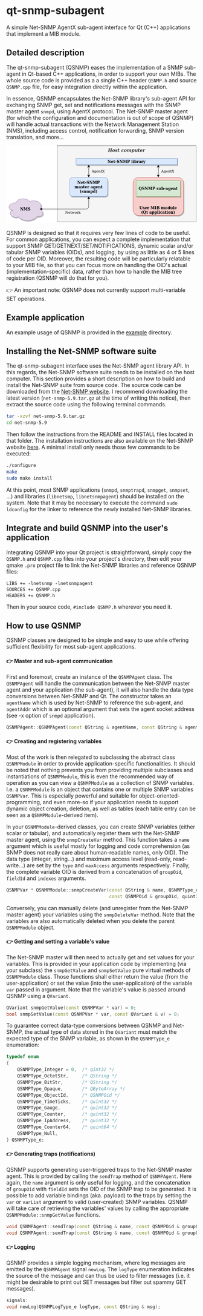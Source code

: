 # qt-snmp-subagent
A simple Net-SNMP AgentX sub-agent interface for Qt (C++) applications that implement a MIB module.



## Detailed description

The qt-snmp-subagent (QSNMP) eases the implementation of a SNMP sub-agent in Qt-based C++ applications, in order to support your own MIBs. The whole source code is provided as a a single C++ header `QSNMP.h` and source `QSNMP.cpp` file, for easy integration directly within the application.<br>

In essence, QSNMP encapsulates the Net-SNMP library's sub-agent API for exchanging SNMP get, set and notifications messages with the SNMP master agent `snmpd`, using AgentX protocol. The Net-SNMP master agent (for which the configuration and documentation is out of scope of QSNMP) will handle actual transactions with the Network Management Station (NMS), including access control, notification forwarding, SNMP version translation, and more...

![QSNMP diagram](img/qsnmp.png)

QSNMP is designed so that it requires very few lines of code to be useful. For common applications, you can expect a complete implementation that support SNMP GET/GETNEXT/SET/NOTIFICATIONS, dynamic scalar and/or tabular SNMP variables (OIDs), and logging, by using as little as 4 or 5 lines of code per OID. Moreover, the resulting code will be particularly relatable to your MIB file, so that you can focus more on handling the OID's actual (implementation-specific) data, rather than how to handle the MIB tree registration (QSNMP will do that for you).<br>

:point_right: An important note: QSNMP does not currently support multi-variable SET operations.



## Example application

An example usage of QSNMP is provided in the [example](example) directory.



## Installing the Net-SNMP software suite

The qt-snmp-subagent interface uses the Net-SNMP agent library API. In this regards, the Net-SNMP software suite needs to be installed on the host computer.
This section provides a short description on how to build and install the Net-SNMP suite from source code. The source code can be downloaded from the [Net-SNMP website](http://www.net-snmp.org/). I recommend downloading the latest version (`net-snmp-5.9.tar.gz` at the time of writing this notice), then extract the source code using the following terminal commands.
``` bash
tar -xzvf net-snmp-5.9.tar.gz
cd net-snmp-5.9
```

Then follow the instructions from the README and INSTALL files located in that folder. The installation instructions are also available on the Net-SNMP website [here](http://www.net-snmp.org/docs/INSTALL.html). A minimal install only needs those few commands to be executed:
``` bash
./configure
make
sudo make install
```

At this point, most SNMP applications (`snmpd`, `snmptrapd`, `snmpget`, `snmpset`, ...) and libraries (`libnetsmp`, `libnetsnmpagent`) should be installed on the system. Note that it may be necessary to execute the command `sudo ldconfig` for the linker to reference the newly installed Net-SNMP libraries.



## Integrate and build QSNMP into the user's application

Integrating QSNMP into your Qt project is straightforward, simply copy the `QSNMP.h` and `QSNMP.cpp` files into your project's directory, then edit your qmake `.pro` project file to link the Net-SNMP libraries and reference QSNMP files:
``` qmake
LIBS += -lnetsnmp -lnetsnmpagent
SOURCES += QSNMP.cpp 
HEADERS += QSNMP.h
```
Then in your source code, `#include QSNMP.h` wherever you need it.



## How to use QSNMP

QSNMP classes are designed to be simple and easy to use while offering sufficient flexibility for most sub-agent applications.

#### :point_right: Master and sub-agent communication

First and foremost, create an instance of the `QSNMPAgent` class. The `QSNMPAgent` will handle the communication between the Net-SNMP master agent and your application (the sub-agent), it will also handle the data type conversions between Net-SNMP and Qt. The constructor takes an `agentName` which is used by Net-SNMP to reference the sub-agent, and `agentAddr` which is an optional argument that sets the agent socket address (see -x option of `snmpd` application).

``` c++
QSNMPAgent::QSNMPAgent(const QString & agentName, const QString & agentAddr);
```


#### :point_right: Creating and registering variables

Most of the work is then relegated to subclassing the abstract class `QSNMPModule` in order to provide application-specific functionalities. It should be noted that nothing prevents you from providing multiple subclasses and instantiations of `QSNMPModule`, this is even the recommended way of operation as you can view a `QSNMPModule` as a collection of SNMP variables. I.e. a `QSNMPModule` is an object that contains one or multiple SNMP variables `QSNMPVar`. This is especially powerful and suitable for object-oriented-programming, and even more-so if your application needs to support dynamic object creation, deletion, as well as tables (each table entry can be seen as a `QSNMPModule`-derived item).

In your `QSNMPModule`-derived classes, you can create SNMP variables (either scalar or tabular), and automatically register them with the Net-SNMP master agent, using the `snmpCreateVar` method. This function takes a `name` argument which is useful mostly for logging and code comprehension (as SNMP does not really care about human-readable names, only OID). The data type (integer, string...) and maximum access level (read-only, read-write...) are set by the `type` and `maxAccess` arguments respectively. Finally, the complete variable OID is derived from a concatenation of `groupOid`, `fieldId` and `indexes` arguments.

``` c++
QSNMPVar * QSNMPModule::snmpCreateVar(const QString & name, QSNMPType_e type, QSNMPMaxAccess_e maxAccess,
                                      const QSNMPOid & groupOid, quint32 fieldId, const QSNMPOid & indexes);
```

Conversely, you can manually delete (and unregister from the Net-SNMP master agent) your variables using the `snmpDeleteVar` method. Note that the variables are also automatically deleted when you delete the parent `QSNMPModule` object.


#### :point_right: Getting and setting a variable's value

The Net-SNMP master will then need to actually get and set values for your variables. This is provided in your application code by implementing (via your subclass) the `snmpGetValue` and `snmpSetValue` pure virtual methods of `QSNMPModule` class. Those functions shall either return the value (from the user-application) or set the value (into the user-application) of the variable `var` passed in argument. Note that the variable's value is passed around QSNMP using a `QVariant`.

``` c++
QVariant snmpGetValue(const QSNMPVar * var) = 0;
bool snmpSetValue(const QSNMPVar * var, const QVariant & v) = 0;
```

To guarantee correct data-type conversions between QSNMP and Net-SNMP, the actual type of data stored in the `QVariant` must match the expected type of the SNMP variable, as shown in the `QSNMPType_e` enumeration:

``` c++
typedef enum
{
    QSNMPType_Integer = 0,  /* qint32 */
    QSNMPType_OctetStr,     /* QString */
    QSNMPType_BitStr,       /* QString */
    QSNMPType_Opaque,       /* QByteArray */
    QSNMPType_ObjectId,     /* QSNMPOid */
    QSNMPType_TimeTicks,    /* quint32 */
    QSNMPType_Gauge,        /* quint32 */
    QSNMPType_Counter,      /* quint32 */
    QSNMPType_IpAddress,    /* quint32 */
    QSNMPType_Counter64,    /* quint64 */
    QSNMPType_Null,
} QSNMPType_e;
```


#### :point_right: Generating traps (notifications)

QSNMP supports generating user-triggered traps to the Net-SNMP master agent. This is provided by calling the `sendTrap` method of `QSNMPAgent`. Here again, the `name` argument is only useful for logging, and the concatenation of `groupOid` with `fieldId` sets the OID of the SNMP trap to be generated. It is possible to add variable bindings (aka. payload) to the traps by setting the `var` or `varList` argument to valid (user-created) SNMP variables. QSNMP will take care of retrieving the variables' values by calling the appropriate `QSNMPModule::snmpGetValue` functions.

``` c++
void QSNMPAgent::sendTrap(const QString & name, const QSNMPOid & groupOid, quint32 fieldId, QSNMPVar * var);
void QSNMPAgent::sendTrap(const QString & name, const QSNMPOid & groupOid, quint32 fieldId, const QSNMPVarList & varList);
```


#### :point_right: Logging

QSNMP provides a simple logging mechanism, where log messages are emitted by the `QSNMPAgent` signal `newLog`. The `logType` enumeration indicates the source of the message and can thus be used to filter messages (i.e. it might be desirable to print out SET messages but filter out spammy GET messages).

``` c++
signals:
void newLog(QSNMPLogType_e logType, const QString & msg);
```

